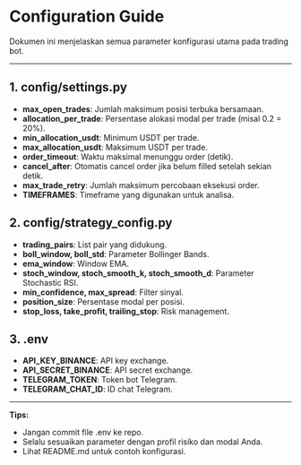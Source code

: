 # Configuration Guide

Dokumen ini menjelaskan semua parameter konfigurasi utama pada trading bot.

---

## 1. config/settings.py
- **max_open_trades**: Jumlah maksimum posisi terbuka bersamaan.
- **allocation_per_trade**: Persentase alokasi modal per trade (misal 0.2 = 20%).
- **min_allocation_usdt**: Minimum USDT per trade.
- **max_allocation_usdt**: Maksimum USDT per trade.
- **order_timeout**: Waktu maksimal menunggu order (detik).
- **cancel_after**: Otomatis cancel order jika belum filled setelah sekian detik.
- **max_trade_retry**: Jumlah maksimum percobaan eksekusi order.
- **TIMEFRAMES**: Timeframe yang digunakan untuk analisa.

## 2. config/strategy_config.py
- **trading_pairs**: List pair yang didukung.
- **boll_window, boll_std**: Parameter Bollinger Bands.
- **ema_window**: Window EMA.
- **stoch_window, stoch_smooth_k, stoch_smooth_d**: Parameter Stochastic RSI.
- **min_confidence, max_spread**: Filter sinyal.
- **position_size**: Persentase modal per posisi.
- **stop_loss, take_profit, trailing_stop**: Risk management.

## 3. .env
- **API_KEY_BINANCE**: API key exchange.
- **API_SECRET_BINANCE**: API secret exchange.
- **TELEGRAM_TOKEN**: Token bot Telegram.
- **TELEGRAM_CHAT_ID**: ID chat Telegram.

---

**Tips:**
- Jangan commit file .env ke repo.
- Selalu sesuaikan parameter dengan profil risiko dan modal Anda.
- Lihat README.md untuk contoh konfigurasi.

